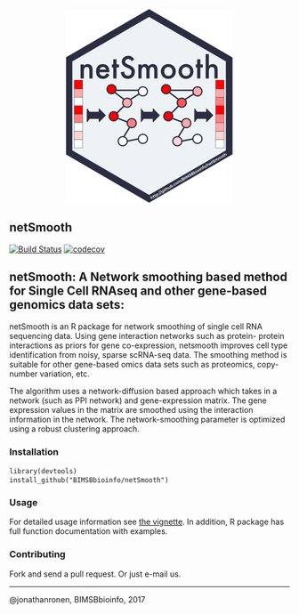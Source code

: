 <div align="center">
	<img src="hex-netsmooth.png" alt="netsmooth"/>
</div>

netSmooth
---------

[![Build Status](https://travis-ci.org/BIMSBbioinfo/netSmooth.svg?branch=master)](https://travis-ci.org/BIMSBbioinfo/netSmooth) [![codecov](https://codecov.io/gh/BIMSBbioinfo/netSmooth/branch/master/graph/badge.svg)](https://codecov.io/gh/BIMSBbioinfo/netSmooth)

**netSmooth: A Network smoothing based method for Single Cell RNAseq and other gene-based genomics data sets:**
-----
netSmooth is an R package for network smoothing of single cell RNA sequencing data. Using gene interaction networks such as protein-
protein interactions as priors for gene co-expression, netsmooth improves cell type identification from noisy, sparse scRNA-seq data.
The smoothing method is suitable for other gene-based omics data sets such as proteomics, copy-number variation, etc.

The algorithm uses a network-diffusion based approach which takes in a network (such as PPI network) and gene-expression matrix. The gene 
expression values in the matrix are smoothed using the interaction information in the network. The network-smoothing parameter is 
optimized using a robust clustering approach.

### Installation

	library(devtools)
	install_github("BIMSBbioinfo/netSmooth")

### Usage
For detailed usage information see  [the vignette](http://htmlpreview.github.io/?https://github.com/BIMSBbioinfo/netSmooth/blob/master/vignettes/netSmoothIntro.html). In addition,
R package has full function documentation with examples. 

### Contributing

Fork and send a pull request. Or just e-mail us.

-------------------------
@jonathanronen, BIMSBbioinfo, 2017

